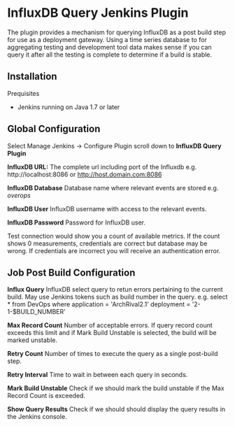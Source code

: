 # InfluxDB Query Jenkins Plugin

The plugin provides a mechanism for querying InfluxDB as a post build step for use as a deployment gateway.   Using a time series database to for aggregating testing and development tool data makes sense if you can query it after all the testing is complete to determine if a build is stable.  

## Installation
  Prequisites

  * Jenkins running on Java 1.7 or later
  


## Global Configuration

  Select Manage Jenkins -> Configure Plugin 
  scroll down to **InfluxDB Query Plugin**
  
  **InfluxDB URL:**  The complete url including port of the Influxdb e.g. http://localhost:8086 or http://host.domain.com:8086 
  
  **InfluxDB Database**  Database name where relevant events are stored e.g. _overops_
  
  **InfluxDB User**  InfluxDB username with access to the relevant events.
  
  **InfluxDB Password**  Password for InfluxDB user.
  
Test connection would show you a count of available metrics.  If the count shows 0 measurements, credentials are correct but    database may be wrong.  If credentials are incorrect you will receive an authentication error.
  

## Job Post Build Configuration
  **Influx Query**  InfluxDB select query to retun errors pertaining to the current build.  May use Jenkins tokens such as build number in the query.  e.g. 
      select * from DevOps where application = 'ArchRival2.1' deployment = '2-1-$BUILD_NUMBER'

  **Max Record Count**  Number of acceptable errors.  If query record count exceeds this limit and if Mark Build Unstable is selected, the build will be marked unstable.

  **Retry Count**  Number of times to execute the query as a single post-build step.

  **Retry Interval**  Time to wait in between each query in seconds.

  **Mark Build Unstable**  Check if we should mark the build unstable if the Max Record Count is exceeded.  

  **Show Query Results**  Check if we should should display the query results in the Jenkins console.
